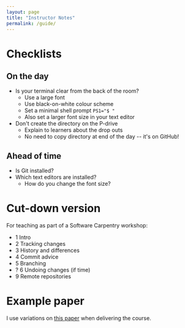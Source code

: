 ```yaml
---
layout: page
title: "Instructor Notes"
permalink: /guide/
---
```

# Checklists
## On the day
- Is your terminal clear from the back of the room?
	- Use a large font
	- Use black-on-white colour scheme
	- Set a minimal shell prompt `PS1="$ "`
	- Also set a larger font size in your text editor
- Don't create the directory on the P-drive
	- Explain to learners about the drop outs
	- No need to copy directory at end of the day -- it's on GitHub!

## Ahead of time
- Is Git installed?
- Which text editors are installed?
	- How do you change the font size?

# Cut-down version
For teaching as part of a Software Carpentry workshop:
- 1 Intro
- 2 Tracking changes
- 3 History and differences
- 4 Commit advice
- 5 Branching
- ? 6 Undoing changes (if time)
- 9 Remote repositories

# Example paper
I use variations on [this paper](https://github.com/gcapes/git-course-paper)
when delivering the course.

